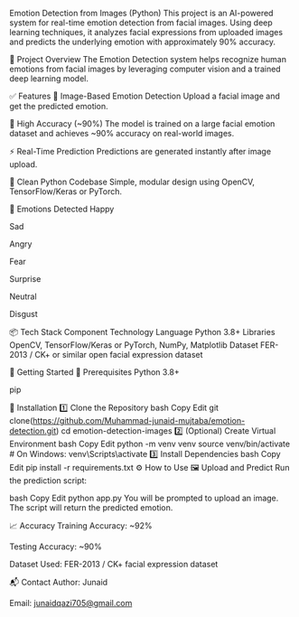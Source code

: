 Emotion Detection from Images (Python)
This project is an AI-powered system for real-time emotion detection from facial images. Using deep learning techniques, it analyzes facial expressions from uploaded images and predicts the underlying emotion with approximately 90% accuracy.

🎯 Project Overview
The Emotion Detection system helps recognize human emotions from facial images by leveraging computer vision and a trained deep learning model.

✅ Features
📸 Image-Based Emotion Detection
Upload a facial image and get the predicted emotion.

🧠 High Accuracy (~90%)
The model is trained on a large facial emotion dataset and achieves ~90% accuracy on real-world images.

⚡ Real-Time Prediction
Predictions are generated instantly after image upload.

🧾 Clean Python Codebase
Simple, modular design using OpenCV, TensorFlow/Keras or PyTorch.

🧠 Emotions Detected
Happy

Sad

Angry

Fear

Surprise

Neutral

Disgust

📦 Tech Stack
Component	Technology
Language	Python 3.8+
Libraries	OpenCV, TensorFlow/Keras or PyTorch, NumPy, Matplotlib
Dataset	FER-2013 / CK+ or similar open facial expression dataset

🚀 Getting Started
🔧 Prerequisites
Python 3.8+

pip

🔨 Installation
1️⃣ Clone the Repository
bash
Copy
Edit
git clone(https://github.com/Muhammad-junaid-mujtaba/emotion-detection.git)
cd emotion-detection-images
2️⃣ (Optional) Create Virtual Environment
bash
Copy
Edit
python -m venv venv
source venv/bin/activate  # On Windows: venv\Scripts\activate
3️⃣ Install Dependencies
bash
Copy
Edit
pip install -r requirements.txt
⚙️ How to Use
🖼️ Upload and Predict
Run the prediction script:

bash
Copy
Edit
python app.py
You will be prompted to upload an image. The script will return the predicted emotion.



📈 Accuracy
Training Accuracy: ~92%

Testing Accuracy: ~90%

Dataset Used: FER-2013 / CK+ facial expression dataset

📬 Contact
Author: Junaid

Email: junaidqazi705@gmail.com

